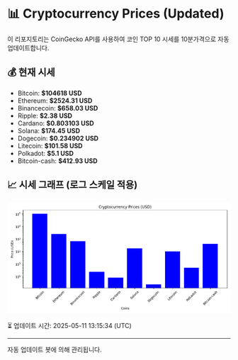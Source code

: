 
# 📊 Cryptocurrency Prices (Updated)

이 리포지토리는 CoinGecko API를 사용하여 코인 TOP 10 시세를 10분가격으로 자동 업데이트합니다.

## 💰 현재 시세
- Bitcoin: **$104618 USD**
- Ethereum: **$2524.31 USD**
- Binancecoin: **$658.03 USD**
- Ripple: **$2.38 USD**
- Cardano: **$0.803103 USD**
- Solana: **$174.45 USD**
- Dogecoin: **$0.234902 USD**
- Litecoin: **$101.58 USD**
- Polkadot: **$5.1 USD**
- Bitcoin-cash: **$412.93 USD**

## 📈 시세 그래프 (로그 스케일 적용)
![Crypto Prices](crypto_prices.png)

⏳ 업데이트 시간: 2025-05-11 13:15:34 (UTC)

---
자동 업데이트 봇에 의해 관리됩니다.
